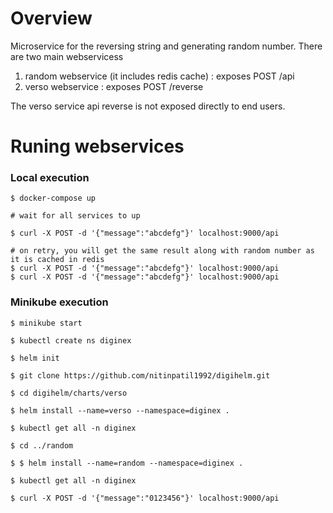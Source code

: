 # Overview
Microservice for the reversing string and generating random number.
There are two main webservicess

1. random webservice (it includes redis cache) : exposes POST /api 
2. verso webservice : exposes POST /reverse 

The verso service api reverse is not exposed directly to end users.

# Runing webservices

### Local execution

```
$ docker-compose up 

# wait for all services to up

$ curl -X POST -d '{"message":"abcdefg"}' localhost:9000/api

# on retry, you will get the same result along with random number as it is cached in redis 
$ curl -X POST -d '{"message":"abcdefg"}' localhost:9000/api
$ curl -X POST -d '{"message":"abcdefg"}' localhost:9000/api

```

### Minikube execution

```
$ minikube start

$ kubectl create ns diginex

$ helm init

$ git clone https://github.com/nitinpatil1992/digihelm.git

$ cd digihelm/charts/verso

$ helm install --name=verso --namespace=diginex .

$ kubectl get all -n diginex

$ cd ../random

$ $ helm install --name=random --namespace=diginex .

$ kubectl get all -n diginex

$ curl -X POST -d '{"message":"0123456"}' localhost:9000/api

```


